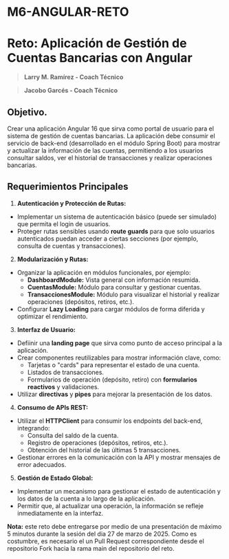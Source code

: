 # M6-ANGULAR-RETO

# Reto: Aplicación de Gestión de Cuentas Bancarias con Angular

> **Larry M. Ramírez - Coach Técnico**

> **Jacobo Garcés - Coach Técnico**

## Objetivo.

Crear una aplicación Angular 16 que sirva como portal de usuario para el sistema de gestión de cuentas bancarias. La aplicación debe consumir el servicio de back-end (desarrollado en el módulo Spring Boot) para mostrar y actualizar la información de las cuentas, permitiendo a los usuarios consultar saldos, ver el historial de transacciones y realizar operaciones bancarias.

## Requerimientos Principales

1. **Autenticación y Protección de Rutas:**

- Implementar un sistema de autenticación básico (puede ser simulado) que permita el login de usuarios.
- Proteger rutas sensibles usando **route guards** para que solo usuarios autenticados puedan acceder a ciertas secciones (por ejemplo, consulta de cuentas y transacciones).

2. **Modularización y Rutas:**

- Organizar la aplicación en módulos funcionales, por ejemplo:
  - **DashboardModule:** Vista general con información resumida.
  - **CuentasModule:** Módulo para consultar y gestionar cuentas.
  - **TransaccionesModule:** Módulo para visualizar el historial y realizar operaciones (depósitos, retiros, etc.).
- Configurar **Lazy Loading** para cargar módulos de forma diferida y optimizar el rendimiento.

3. **Interfaz de Usuario:**

- Defiinir una **landing page** que sirva como punto de acceso principal a la aplicación.
- Crear componentes reutilizables para mostrar información clave, como:
  - Tarjetas o "cards" para representar el estado de una cuenta.
  - Listados de transacciones.
  - Formularios de operación (depósito, retiro) con **formularios reactivos** y validaciones.
- Utilizar **directivas** y **pipes** para mejorar la presentación de los datos.

4. **Consumo de APIs REST:**

- Utilizar el **HTTPClient** para consumir los endpoints del back-end, integrando:
  - Consulta del saldo de la cuenta.
  - Registro de operaciones (depósitos, retiros, etc.).
  - Obtención del historial de las últimas 5 transacciones.
- Gestionar errores en la comunicación con la API y mostrar mensajes de error adecuados.

5. **Gestión de Estado Global:**

- Implementar un mecanismo para gestionar el estado de autenticación y los datos de la cuenta a lo largo de la aplicación.
- Permitir que, al actualizar una operación, la información se refleje inmediatamente en la interfaz.

**Nota:** este reto debe entregarse por medio de una presentación de máximo 5 minutos durante la sesión del dia 27 de marzo de 2025. Como es costumbre, es necesario el un Pull Request correspondiente desde el repositorio Fork hacia la rama main del repositorio del reto.
